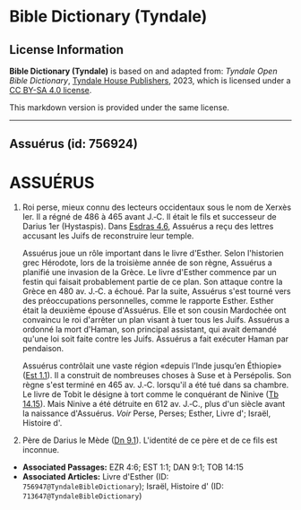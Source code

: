 # Bible Dictionary (Tyndale)

## License Information

**Bible Dictionary (Tyndale)** is based on and adapted from: _Tyndale Open Bible Dictionary_, [Tyndale House Publishers](https://tyndaleopenresources.com/), 2023, which is licensed under a [CC BY-SA 4.0 license](https://creativecommons.org/licenses/by-sa/4.0/legalcode.en).

This markdown version is provided under the same license.



--------------------------------

## Assuérus (id: 756924)

ASSUÉRUS
========

1. Roi perse, mieux connu des lecteurs occidentaux sous le nom de Xerxès Ier. Il a régné de 486 à 465 avant J.‑C. Il était le fils et successeur de Darius 1er (Hystaspis). Dans [Esdras 4\.6](https://ref.ly/Ezra4:6), Assuérus a reçu des lettres accusant les Juifs de reconstruire leur temple.

    Assuérus joue un rôle important dans le livre d'Esther. Selon l'historien grec Hérodote, lors de la troisième année de son règne, Assuérus a planifié une invasion de la Grèce. Le livre d'Esther commence par un festin qui faisait probablement partie de ce plan. Son attaque contre la Grèce en 480 av. J.‑C. a échoué. Par la suite, Assuérus s'est tourné vers des préoccupations personnelles, comme le rapporte Esther. Esther était la deuxième épouse d'Assuérus. Elle et son cousin Mardochée ont convaincu le roi d'arrêter un plan visant à tuer tous les Juifs. Assuérus a ordonné la mort d'Haman, son principal assistant, qui avait demandé qu'une loi soit faite contre les Juifs. Assuérus a fait exécuter Haman par pendaison.

    Assuérus contrôlait une vaste région «depuis l’Inde jusqu’en Éthiopie» ([Est 1\.1](https://ref.ly/Esth1:1)). Il a construit de nombreuses choses à Suse et à Persépolis. Son règne s'est terminé en 465 av. J.‑C. lorsqu'il a été tué dans sa chambre. Le livre de Tobit le désigne à tort comme le conquérant de Ninive ([Tb 14\.15](https://ref.ly/Tob14:15)). Mais Ninive a été détruite en 612 av. J.‑C., plus d'un siècle avant la naissance d'Assuérus. *Voir* Perse, Perses; Esther, Livre d'; Israël, Histoire d'.

2. Père de Darius le Mède ([Dn 9\.1](https://ref.ly/Dan9:1)). L'identité de ce père et de ce fils est inconnue.

* **Associated Passages:** EZR 4:6; EST 1:1; DAN 9:1; TOB 14:15
* **Associated Articles:** Livre d'Esther (ID: `756947@TyndaleBibleDictionary`); Israël, Histoire d' (ID: `713647@TyndaleBibleDictionary`)

